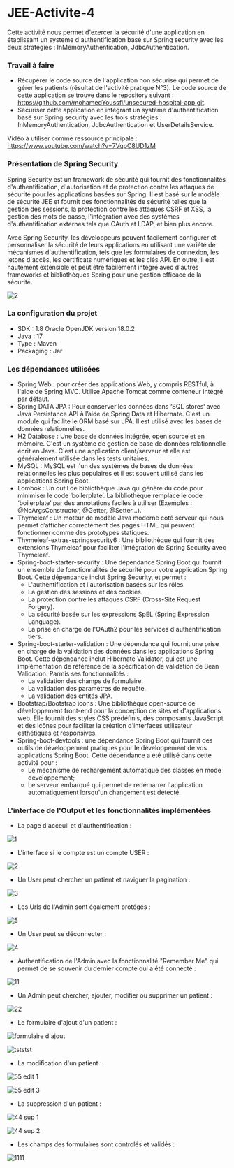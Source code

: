 # JEE-Activite-4

Cette activité nous permet d'exercer la sécurité d'une application en établissant un systeme d'authentification basé sur Spring security avec les deux stratégies : InMemoryAuthentication, JdbcAuthentication.

### Travail à faire ###

- Récupérer le code source de l'application non sécurisé qui permet de gérer les patients (résultat de l'activité pratique N°3). Le code source de cette application se trouve dans le repository suivant : https://github.com/mohamedYoussfi/unsecured-hospital-app.git.
- Sécuriser cette application en intégrant un système d'authentification basé sur Spring security avec les trois stratégies : InMemoryAuthentication, JdbcAuthentication et UserDetailsService.

Vidéo à utiliser comme ressource principale : https://www.youtube.com/watch?v=7VqpC8UD1zM

### Présentation de Spring Security ### 

Spring Security est un framework de sécurité qui fournit des fonctionnalités d'authentification, d'autorisation et de protection contre les attaques de sécurité pour les applications basées sur Spring. Il est basé sur le modèle de sécurité JEE et fournit des fonctionnalités de sécurité telles que la gestion des sessions, la protection contre les attaques CSRF et XSS, la gestion des mots de passe, l'intégration avec des systèmes d'authentification externes tels que OAuth et LDAP, et bien plus encore.

Avec Spring Security, les développeurs peuvent facilement configurer et personnaliser la sécurité de leurs applications en utilisant une variété de mécanismes d'authentification, tels que les formulaires de connexion, les jetons d'accès, les certificats numériques et les clés API. En outre, il est hautement extensible et peut être facilement intégré avec d'autres frameworks et bibliothèques Spring pour une gestion efficace de la sécurité.

![2](https://user-images.githubusercontent.com/60039200/232334960-24988d89-72d4-4a5a-b77a-068d80fb634c.PNG)


### La configuration du projet ### 
- SDK : 1.8 Oracle OpenJDK version 18.0.2
- Java : 17
- Type : Maven 
- Packaging : Jar 

### Les dépendances utilisées ### 
- Spring Web : pour créer des applications Web, y compris RESTful, à l'aide de Spring MVC. Utilise Apache Tomcat comme conteneur intégré par défaut.
- Spring DATA JPA : Pour conserver les données dans ‘SQL stores‘ avec Java Persistance API à l’aide de Spring Data et Hibernate. C'est un module qui facilite le ORM basé sur JPA. Il est utilisé avec les bases de données relationnelles.
- H2 Database : Une base de données intégrée, open source et en mémoire. C'est un système de gestion de base de données relationnelle écrit en Java. C'est une application client/serveur et elle est généralement utilisée dans les tests unitaires.
- MySQL : MySQL est l'un des systèmes de bases de données relationnelles les plus populaires et il est souvent utilisé dans les applications Spring Boot.
- Lombok : Un outil de bibliothèque Java qui génère du code pour minimiser le code ‘boilerplate’. La bibliothèque remplace le code ‘boilerplate’ par des annotations faciles à utiliser (Exemples : @NoArgsConstructor, @Getter, @Setter…).
- Thymeleaf : Un moteur de modèle Java moderne coté serveur qui nous permet d’afficher correctement des pages HTML qui peuvent fonctionner comme des prototypes statiques.
- Thymeleaf-extras-springsecurity6 : Une bibliothèque qui fournit des extensions Thymeleaf pour faciliter l'intégration de Spring Security avec Thymeleaf.
- Spring-boot-starter-security : Une dépendance Spring Boot qui fournit un ensemble de fonctionnalités de sécurité pour votre application Spring Boot. Cette dépendance inclut Spring Security, et permet :
    * L'authentification et l'autorisation basées sur les rôles.
    * La gestion des sessions et des cookies.
    * La protection contre les attaques CSRF (Cross-Site Request Forgery).
    * La sécurité basée sur les expressions SpEL (Spring Expression Language).
    * La prise en charge de l'OAuth2 pour les services d'authentification tiers.
- Spring-boot-starter-validation : Une dépendance qui fournit une prise en charge de la validation des données dans les applications Spring Boot. Cette dépendance inclut Hibernate Validator, qui est une implémentation de référence de la spécification de validation de Bean Validation. Parmis ses fonctionnalités :
    * La validation des champs de formulaire.
    * La validation des paramètres de requête.
    * La validation des entités JPA.
- Bootstrap/Bootstrap icons : Une bibliothèque open-source de développement front-end pour la conception de sites et d'applications web. Elle fournit des styles CSS prédéfinis, des composants JavaScript et des icônes pour faciliter la création d'interfaces utilisateur esthétiques et responsives.
- Spring-boot-devtools : une dépendance Spring Boot qui fournit des outils de développement pratiques pour le développement de vos applications Spring Boot. Cette dépendance a été utilisé dans cette activité pour :
    * Le mécanisme de rechargement automatique des classes en mode développement; 
    * Le serveur embarqué qui permet de redémarrer l'application automatiquement lorsqu'un changement est détecté.
    
### L'interface de l'Output et les fonctionnalités implémentées ### 

- La page d'acceuil et d'authentification :  

![1](https://user-images.githubusercontent.com/60039200/232346478-8d62c8e7-b6e4-4a42-ac23-6e84c1263439.PNG)

- L'interface si le compte est un compte USER : 

![2](https://user-images.githubusercontent.com/60039200/232346817-426ba489-2a6e-4c45-a65c-058f1f452c97.PNG)

- Un User peut chercher un patient et naviguer la pagination : 

![3](https://user-images.githubusercontent.com/60039200/232346946-3b67e52e-0791-4cd3-a730-e11577f71ede.PNG)

- Les Urls de l'Admin sont également protégés :

![5](https://user-images.githubusercontent.com/60039200/232347050-5e1fc920-5b6d-4638-8d30-f5d0a9b13468.PNG)

- Un User peut se déconnecter : 

![4](https://user-images.githubusercontent.com/60039200/232347141-68c01269-96ba-4cdf-aec1-d158c628aecd.PNG)

- Authentification de l'Admin avec la fonctionnalité "Remember Me" qui permet de se souvenir du dernier compte qui a été connecté : 

![11](https://user-images.githubusercontent.com/60039200/232347341-23d467bd-4cb1-4b7b-9c8d-c940cbc3c3dc.PNG)

- Un Admin peut chercher, ajouter, modifier ou supprimer un patient : 

![22](https://user-images.githubusercontent.com/60039200/232347833-c8b65574-d538-43a2-a44f-da3075dbb772.PNG)

- Le formulaire d'ajout d'un patient :

![formulaire d'ajout](https://user-images.githubusercontent.com/60039200/232347675-3c7b99d4-1ae4-4cc5-a5fe-ca21c94a41b7.PNG)

![tststst](https://user-images.githubusercontent.com/60039200/232347714-6c358c00-5cbc-4dff-9e09-d25ccefc72aa.PNG)

- La modification d'un patient : 

![55 edit 1](https://user-images.githubusercontent.com/60039200/232349351-18bb4f59-3ed0-4331-81bd-815ff5206a7a.PNG)

![55 edit 3](https://user-images.githubusercontent.com/60039200/232348396-516d689d-9fbc-447a-be12-16e675d70cae.PNG)

- La suppression d'un patient : 

![44 sup 1](https://user-images.githubusercontent.com/60039200/232347919-52c3f1c8-828c-43b6-a6b7-65420295cd67.PNG)

![44 sup 2](https://user-images.githubusercontent.com/60039200/232348030-79dccd4c-a15b-49c8-b83e-b7bdabbbcd83.PNG)

- Les champs des formulaires sont controlés et validés :

![1111](https://user-images.githubusercontent.com/60039200/232349593-745715cf-262d-446b-9f97-8bc4ca86a29e.PNG)


